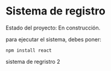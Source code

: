<h1> Sistema de registro </h1>

Estado del proyecto: En construcción.

para ejecutar el sistema, debes poner:

```npm install react```

sistema de regristro 2
